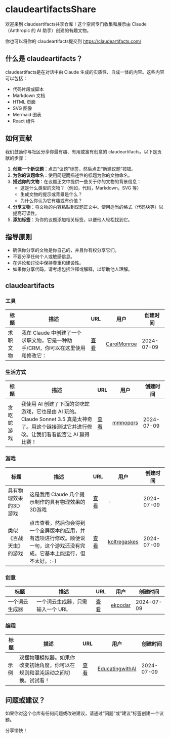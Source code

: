 # claudeartifactsShare

欢迎来到 claudeartifacts共享仓库！这个空间专门收集和展示由 Claude（Anthropic 的 AI 助手）创建的有趣文物。

你也可以将你的 claudeartifacts提交到 https://claudeartifacts.com/

## 什么是 claudeartifacts？

claudeartifacts是在对话中由 Claude 生成的实质性、自成一体的内容。这些内容可以包括：

- 代码片段或脚本
- Markdown 文档
- HTML 页面
- SVG 图像
- Mermaid 图表
- React 组件

## 如何贡献

我们鼓励你与社区分享你最有趣、有用或富有创意的 claudeartifacts。以下是贡献的步骤：

1. **创建一个新议题**：点击“议题”标签，然后点击“新建议题”按钮。
2. **为你的议题命名**：使用简短而描述性的标题为你的文物命名。
3. **描述你的文物**：在议题正文中提供一些关于你的文物的背景信息：
   - 这是什么类型的文物？（例如，代码，Markdown，SVG 等）
   - 生成文物的提示或背景是什么？
   - 为什么你认为它有趣或有价值？
4. **分享文物**：将文物的内容粘贴到议题正文中。使用适当的格式（代码块等）以提高可读性。
5. **添加标签**：为你的议题添加相关标签，以便他人轻松找到它。

## 指导原则

- 确保你分享的文物是你自己的，并且你有权分享它们。
- 不要分享任何个人或敏感信息。
- 在评论和讨论中保持尊重和建设性。
- 如果你分享代码，请考虑包括注释或解释，以帮助他人理解。

## claudeartifacts

### 工具

| 标题 | 描述 | URL | 用户 | 创建时间 |
|------|------|-----|------|----------|
| 求职文物 | 我在 Claude 中创建了一个求职文物，它是一种助手/CRM，你可以在这里使用和修改它： | [查看](https://claude.site/artifacts/f829f1ea-a5f1-4459-b447-975fb39d0c19) | [CarolMonroe](https://x.com/CarolMonroe/status/1810723589726818386) | 2024-07-09 |

### 生活方式

| 标题 | 描述 | URL | 用户 | 创建时间 |
|------|------|-----|------|----------|
| 贪吃蛇游戏 | 我使用 AI 创建了下面的贪吃蛇游戏，它也是由 AI 玩的。Claude Sonnet 3.5 真是太神奇了。用这个链接测试它并进行修改。让我们看看能否让 AI 赢得比赛！ | [查看](https://t.co/5pFX8M5mou) | [mmnopqrs](https://x.com/mmnopqrs/status/1810744235114779083) | 2024-07-09 |

### 游戏

| 标题 | 描述 | URL | 用户 | 创建时间 |
|------|------|-----|------|----------|
| 具有物理效果的3D游戏 | 这是我用 Claude 几个提示制作的具有物理效果的3D游戏 | [查看](https://claude.site/artifacts/5dcd7214-289c-499f-9cf3-4ea6bf34eadb) | - | 2024-07-09 |
| 类似《百战天虫》的游戏 | 点击查看，然后你会得到一个全屏版本的应用，并有选项进行修改。顺便说一句，这个游戏还没有完成。它基本上能运行，但不太好。:-) | [查看](https://t.co/QNEejBINUT) | [koltregaskes](https://x.com/koltregaskes/status/1810704328551735773) | 2024-07-09 |

### 创意

| 标题 | 描述 | URL | 用户 | 创建时间 |
|------|------|-----|------|----------|
| 一个词云生成器 | 一个词云生成器，只需输入一个 URL | [查看](https://t.co/FftvUeLrqa) | [ekpodar](https://x.com/ekpodar/status/1810708749201420687) | 2024-07-09 |

### 编程

| 标题 | 描述 | URL | 用户 | 创建时间 |
|------|------|-----|------|----------|
| 示例 | 双摆物理模拟器。如果你改变初始角度，你可以在规则和混沌运动之间切换。试试看！ | [查看](https://claude.site/artifacts/5a0d58eb-718b-4cf7-a047-d223940702a4) | [EducatingwithAI](https://x.com/EducatingwithAI/status/1810727247575441864) | 2024-07-09 |

## 问题或建议？

如果你对这个仓库有任何问题或改进建议，请通过“问题”或“建议”标签创建一个议题。

分享愉快！
